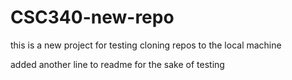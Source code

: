 # CSC340-new-repo

this is a new project for testing cloning repos to the local machine

added another line to readme for the sake of testing

